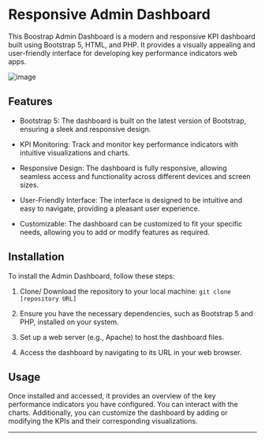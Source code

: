 # Responsive Admin Dashboard

This Boostrap Admin Dashboard is a modern and responsive KPI dashboard built using Bootstrap 5, HTML, and PHP. It provides a visually appealing and user-friendly interface for developing key performance indicators web apps.

![image](https://user-images.githubusercontent.com/113293972/223700722-dbfd5266-7c6d-48dc-b9bb-50a24f252b0f.png)

## Features

- Bootstrap 5: The dashboard is built on the latest version of Bootstrap, ensuring a sleek and responsive design.

- KPI Monitoring: Track and monitor key performance indicators with intuitive visualizations and charts.

- Responsive Design: The dashboard is fully responsive, allowing seamless access and functionality across different devices and screen sizes.

- User-Friendly Interface: The interface is designed to be intuitive and easy to navigate, providing a pleasant user experience.

- Customizable: The dashboard can be customized to fit your specific needs, allowing you to add or modify features as required.

## Installation

To install the Admin Dashboard, follow these steps:

1. Clone/ Download the repository to your local machine: `git clone [repository URL]`

2. Ensure you have the necessary dependencies, such as Bootstrap 5 and PHP, installed on your system.

3. Set up a web server (e.g., Apache) to host the dashboard files.

4. Access the dashboard by navigating to its URL in your web browser.

## Usage

Once installed and accessed, it provides an overview of the key performance indicators you have configured. You can interact with the charts. Additionally, you can customize the dashboard by adding or modifying the KPIs and their corresponding visualizations.


---
